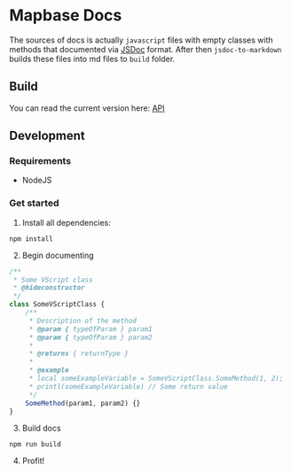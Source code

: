# Mapbase Docs
The sources of docs is actually `javascript` files with empty classes with methods
that documented via [JSDoc](https://jsdoc.app/) format. After then `jsdoc-to-markdown` builds these
files into md files to `build` folder.  

## Build
You can read the current version here: [API](build/)

## Development
### Requirements
- NodeJS

### Get started
1. Install all dependencies:
```
npm install
```
2. Begin documenting
```javascript 
/**
 * Some VScript class
 * @hideconstructor
 */
class SomeVScriptClass {
    /**
     * Description of the method
     * @param { typeOfParam } param1
     * @param { typeOfParam } param2
     *
     * @returns { returnType }
     * 
     * @example
     * local someExampleVariable = SomeVScriptClass.SomeMethod(1, 2);
     * printl(someExampleVariable) // Some return value
     */
    SomeMethod(param1, param2) {}
}
```

3. Build docs
```
npm run build
```

4. Profit!

